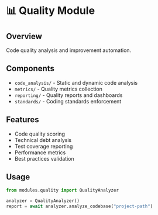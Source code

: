 # 📊 Quality Module

## Overview
Code quality analysis and improvement automation.

## Components
- `code_analysis/` - Static and dynamic code analysis
- `metrics/` - Quality metrics collection
- `reporting/` - Quality reports and dashboards
- `standards/` - Coding standards enforcement

## Features
- Code quality scoring
- Technical debt analysis
- Test coverage reporting
- Performance metrics
- Best practices validation

## Usage
```python
from modules.quality import QualityAnalyzer

analyzer = QualityAnalyzer()
report = await analyzer.analyze_codebase("project-path")
```
